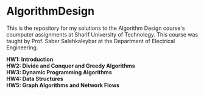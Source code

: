 # AlgorithmDesign
This is the repository for my solutions to the Algorithm Design course's coumputer assignments at Sharif University of Technology. This course was taught by Prof. Saber Salehkaleybar at the Department of Electrical Engineering.

<b>HW1: Introduction<b><br>
<b>HW2: Divide and Conquer and Greedy Algorithms<b><br>
<b>HW3: Dynamic Programming Algorithms<b><br>
<b>HW4: Data Structures<b><br>
<b>HW5: Graph Algorithms and Network Flows<b><br>
